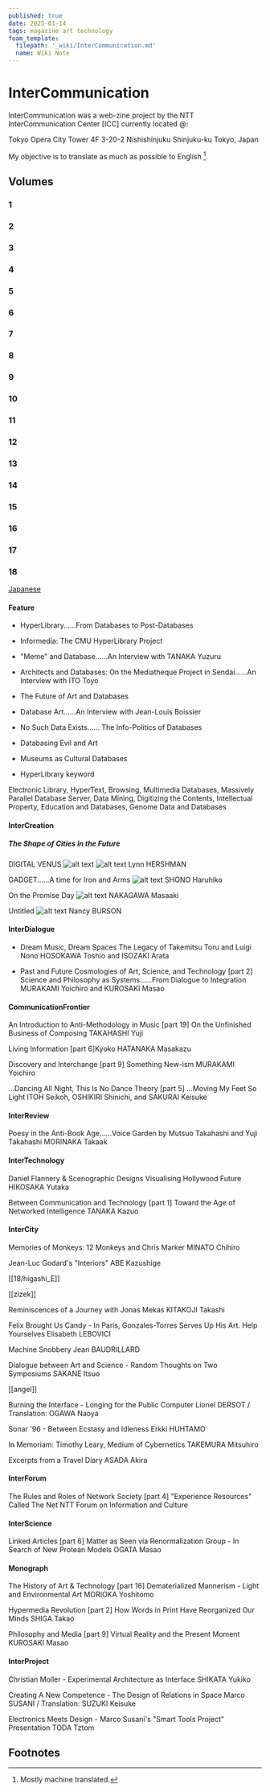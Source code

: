 ```yaml
---
published: true
date: 2025-01-14
tags: magazine art technology
foam_template:
  filepath: '_wiki/InterCommunication.md'
  name: Wiki Note
---
```

# InterCommunication

InterCommunication was a web-zine project by the NTT InterCommunication Center [ICC] currently located @:

Tokyo Opera City Tower 4F
3-20-2 Nishishinjuku
Shinjuku-ku
Tokyo, Japan

My objective is to translate as much as possible to English [^1].

## Volumes

### 1

### 2

### 3

### 4

### 5

### 6

### 7

### 8

### 9

### 10

### 11

### 12

### 13

### 14

### 15

### 16

### 17

### 18

[Japanese](https://www.ntticc.or.jp/pub/ic_mag/ic018/contents_j.html)

#### Feature

- HyperLibrary......From Databases to Post-Databases

- Informedia: The CMU HyperLibrary Project

- "Meme" and Database......An Interview with TANAKA Yuzuru

- Architects and Databases: On the Mediatheque Project in Sendai......An Interview with ITO Toyo

- The Future of Art and Databases

- Database Art......An Interview with Jean-Louis Boissier

- No Such Data Exists...... The Info-Politics of Databases

- Databasing Evil and Art

- Museums as Cultural Databases

- HyperLibrary keyword

Electronic Library, HyperText, Browsing, Multimedia Databases, Massively Parallel Database Server, Data Mining, Digitizing the Contents, Intellectual Property, Education and Databases, Genome Data and Databases

#### InterCreation

##### The Shape of Cities in the Future

DIGITAL VENUS
![alt text](/images/intercity/18/11.png)
![alt text](/images/intercity/18/12.png)
Lynn HERSHMAN

GADGET......A time for Iron and Arms
![alt text](/images/intercity/18/13.png)
SHONO Haruhiko

On the Promise Day
![alt text](/images/intercity/18/14.png)
NAKAGAWA Masaaki

Untitled
![alt text](/images/intercity/18/15.png)
Nancy BURSON

#### InterDialogue

- Dream Music, Dream Spaces
The Legacy of Takemitsu Toru and Luigi Nono
HOSOKAWA Toshio and ISOZAKI Arata

- Past and Future Cosmologies of Art, Science, and Technology [part 2]
Science and Philosophy as Systems......From Dialogue to Integration
MURAKAMI Yoichiro and KUROSAKI Masao

#### CommunicationFrontier

An Introduction to Anti-Methodology in Music [part 19]
On the Unfinished Business of Composing
TAKAHASHI Yuji

Living Information [part 6]Kyoko
HATANAKA Masakazu

Discovery and Interchange [part 9]
Something New-ism
MURAKAMI Yoichiro

...Dancing All Night, This Is No Dance Theory [part 5]
...Moving My Feet So Light
ITOH Seikoh, OSHIKIRI Shinichi, and SAKURAI Keisuke

#### InterReview

Poesy in the Anti-Book Age......Voice Garden by Mutsuo Takahashi and Yuji Takahashi
MORINAKA Takaak

#### InterTechnology

Daniel Flannery & Scenographic Designs
Visualising Hollywood Future
HIKOSAKA Yutaka

Between Communication and Technology [part 1]
Toward the Age of Networked Intelligence
TANAKA Kazuo

#### InterCity

Memories of Monkeys: 12 Monkeys and Chris Marker
MINATO Chihiro

Jean-Luc Godard's "Interiors"
ABE Kazushige

[[18/higashi_E]]

[[zizek]]

Reminiscences of a Journey with Jonas Mekas
KITAKOJI Takashi

Felix Brought Us Candy - In Paris, Gonzales-Torres Serves Up His Art. Help Yourselves
Elisabeth LEBOVICI

Machine Snobbery
Jean BAUDRILLARD

Dialogue between Art and Science - Random Thoughts on Two Symposiums
SAKANE Itsuo

[[angel]]

Burning the Interface - Longing for the Public Computer
Lionel DERSOT / Translation: OGAWA Naoya

Sonar '96 - Between Ecstasy and Idleness
Erkki HUHTAMO

In Memoriam: Timothy Leary, Medium of Cybernetics
TAKEMURA Mitsuhiro

Excerpts from a Travel Diary
ASADA Akira

#### InterForum

The Rules and Roles of Network Society [part 4]
"Experience Resources" Called The Net
NTT Forum on Information and Culture

#### InterScience

Linked Articles [part 6]
Matter as Seen via Renormalization Group - In Search of New Protean Models
OGATA Masao

#### Monograph

The History of Art & Technology [part 16]
Dematerialized Mannerism - Light and Environmental Art
MORIOKA Yoshitomo

Hypermedia Revolution [part 2]
How Words in Print Have Reorganized Our Minds
SHIGA Takao

Philosophy and Media [part 9]
Virtual Reality and the Present Moment
KUROSAKI Masao

#### InterProject

Christian Moller - Experimental Architecture as Interface
SHIKATA Yukiko

Creating A New Competence - The Design of Relations in Space
Marco SUSANI / Translation: SUZUKI Keisuke

Electronics Meets Design - Marco Susani's "Smart Tools Project" Presentation
TODA Tztom

## Footnotes

[^1]: Mostly machine translated.
